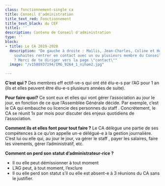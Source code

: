 ```yaml
---
class: fonctionnement-single ca
title: Conseil d'administration
title_text_red: Fonctionnement
title_text_black: du CEF
title1: ''
description: Contenu de Conseil d'administration
type: ''
block:
- title: Le CA 2019-2020
  description: "De gauche à droite : Maïlis, Jean-Charles, Coline et Hugo. \n\nTu
    souhaites rentrer en contact avec un ou plusieurs membre du Conseil d'Administration
    ? Merci de te diriger vers la page \"contact\""
  image: "/v1588937194/IMG_9264_1_nihom2.jpg"

---
```

**C’est qui ?** Des membres eff ectif-ve-s qui ont été élu-e-s par l’AG pour 1 an (ils et elles peuvent être élu-e-s plusieurs années de suite).

**Pour faire quoi?** Ce sont eux et elles qui vont gérer l’association au jour le jour, en fonction de ce que l’Assemblée Générale décide. Par exemple, c’est le CA qui embauche ou licencie des personnes du staff . Concrètement, le CA se réunit 1x par mois pour discuter des enjeux quotidiens de l’association.

**Comment ils et elles font pour tout faire ?** Le CA délègue une partie de ses compétences à ce qu’on appelle un-e délégué-e à la gestion journalière. C’est lui ou elle qui, au jour le jour, va gérer le staff , payer les salaires, faire les virements, gérer l’administratif, etc.

**Comment on perd son statut d’administrateur-rice ?**

* Il ou elle peut démissionner à tout moment
* L’AG peut, à tout moment, l’exclure
* Il ou elle perd son statut s’il ou elle est absent-e à 3 réunions du CA sans le justifier.